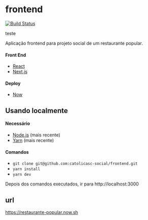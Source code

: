 # frontend

[![Build Status](https://badge.buildkite.com/192b4cb2485dc8413258a813f6490604ebb407442c64f4a43f.svg)](https://buildkite.com/catolicasc-social/frontend-master?branch=master)

teste

Aplicação frontend para projeto social de um restaurante popular.

#### Front End

- [React](https://github.com/facebook/react)
- [Next.js](https://nextjs.org/)

#### Deploy

- [Now](https://zeit.co/now)

## Usando localmente

#### Necessário

- [Node.js](https://nodejs.org/) (mais recente)
- [Yarn](https://yarnpkg.com/) (mais recente)

#### Comandos

- `git clone git@github.com:catolicasc-social/frontend.git`
- `yarn install`
- `yarn dev`

Depois dos comandos executados, ir para http://localhost:3000

## url

https://restaurante-popular.now.sh
